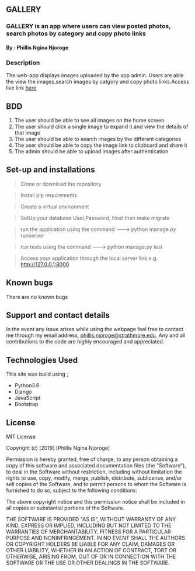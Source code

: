 ## GALLERY
### GALLERY is an app where users can view posted photos, search photos by category and copy photo links
#### By : Phillis Ngina Njoroge

### Description
The web-app displays images uploaded by the app admin. Users are able the view the images,search images by catgory and copy photo links.Access live link [here](https://gallery101.herokuapp.com)

## BDD

1. The user should be able to see all images on the home screen
2. The user should click a single image to expand it and view the details of that image
3. The user should be able to search images by the different categories
4. The user should be able to copy the image link to clipboard and share it
5. The admin should be able to upload images after authentication


## Set-up and installations
> Clone or download the repository

>  Install pip requirements

> Create a virtual environment

> SetUp your database User,Password, Host then make migrate

> run the application using the command ---> python manage.py runserver

> run tests using the command ---> python manage.py test

> Access your application through the local     server link e.g. http://127.0.0.1:8000


## Known bugs
There are no known bugs

## Support and contact details
In the event any issue arises while using the webpage feel free to contact me through my email address, phillis.njoroge@strathmore.edu. Any and all contributions to the code are highly encouraged and appreciated.

## Technologies Used
This site was build using ;

* Python3.6
* Django
* JavaScript 
* Bootstrap

## License
MIT License

Copyright (c) [2019] [Phillis Ngina Njoroge]

Permission is hereby granted, free of charge, to any person obtaining a copy of this software and associated documentation files (the "Software"), to deal in the Software without restriction, including without limitation the rights to use, copy, modify, merge, publish, distribute, sublicense, and/or sell copies of the Software, and to permit persons to whom the Software is furnished to do so, subject to the following conditions:

The above copyright notice and this permission notice shall be included in all copies or substantial portions of the Software.

THE SOFTWARE IS PROVIDED "AS IS", WITHOUT WARRANTY OF ANY KIND, EXPRESS OR IMPLIED, INCLUDING BUT NOT LIMITED TO THE WARRANTIES OF MERCHANTABILITY, FITNESS FOR A PARTICULAR PURPOSE AND NONINFRINGEMENT. IN NO EVENT SHALL THE AUTHORS OR COPYRIGHT HOLDERS BE LIABLE FOR ANY CLAIM, DAMAGES OR OTHER LIABILITY, WHETHER IN AN ACTION OF CONTRACT, TORT OR OTHERWISE, ARISING FROM, OUT OF OR IN CONNECTION WITH THE SOFTWARE OR THE USE OR OTHER DEALINGS IN THE SOFTWARE.